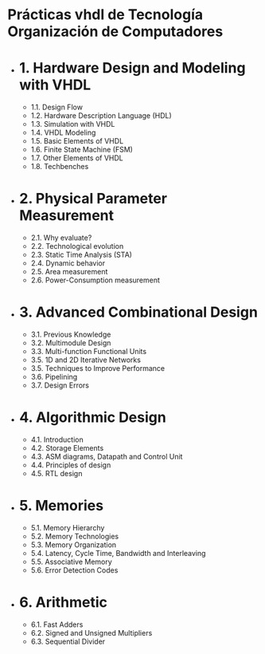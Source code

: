 # Prácticas vhdl de Tecnología Organización de Computadores

- # 1. Hardware Design and Modeling with VHDL
   - 1.1. Design Flow
   - 1.2. Hardware Description Language (HDL)
   - 1.3. Simulation with VHDL
   - 1.4. VHDL Modeling
   - 1.5. Basic Elements of VHDL
   - 1.6. Finite State Machine (FSM)
   - 1.7. Other Elements of VHDL
   - 1.8. Techbenches

- # 2. Physical Parameter Measurement
   - 2.1. Why evaluate?
   - 2.2. Technological evolution
   - 2.3. Static Time Analysis (STA)
   - 2.4. Dynamic behavior
   - 2.5. Area measurement
   - 2.6. Power-Consumption measurement

- # 3. Advanced Combinational Design
   - 3.1. Previous Knowledge
   - 3.2. Multimodule Design
   - 3.3. Multi-function Functional Units
   - 3.5. 1D and 2D Iterative Networks
   - 3.5. Techniques to Improve Performance
   - 3.6. Pipelining
   - 3.7. Design Errors

- # 4. Algorithmic Design
   - 4.1. Introduction
   - 4.2. Storage Elements
   - 4.3. ASM diagrams, Datapath and Control Unit
   - 4.4. Principles of design
   - 4.5. RTL design

- # 5. Memories
   - 5.1. Memory Hierarchy
   - 5.2. Memory Technologies
   - 5.3. Memory Organization
   - 5.4. Latency, Cycle Time, Bandwidth and Interleaving
   - 5.5. Associative Memory
   - 5.6. Error Detection Codes

- # 6. Arithmetic
   - 6.1. Fast Adders
   - 6.2. Signed and Unsigned Multipliers
   - 6.3. Sequential Divider
